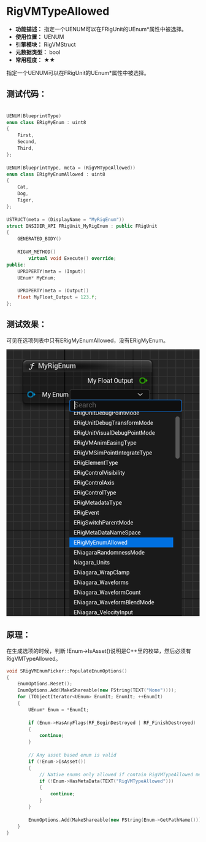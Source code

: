 ﻿# RigVMTypeAllowed

- **功能描述：** 指定一个UENUM可以在FRigUnit的UEnum*属性中被选择。
- **使用位置：** UENUM
- **引擎模块：** RigVMStruct
- **元数据类型：** bool
- **常用程度：** ★★

指定一个UENUM可以在FRigUnit的UEnum*属性中被选择。

## 测试代码：

```cpp

UENUM(BlueprintType)
enum class ERigMyEnum : uint8
{
	First,
	Second,
	Third,
};

UENUM(BlueprintType, meta = (RigVMTypeAllowed))
enum class ERigMyEnumAllowed : uint8
{
	Cat,
	Dog,
	Tiger,
};

USTRUCT(meta = (DisplayName = "MyRigEnum"))
struct INSIDER_API FRigUnit_MyRigEnum : public FRigUnit
{
	GENERATED_BODY()

	RIGVM_METHOD()
		virtual void Execute() override;
public:
	UPROPERTY(meta = (Input))
	UEnum* MyEnum;

	UPROPERTY(meta = (Output))
	float MyFloat_Output = 123.f;
};
```

## 测试效果：

可见在选项列表中只有ERigMyEnumAllowed，没有ERigMyEnum。

![Untitled](Untitled.png)

## 原理：

在生成选项的时候，判断 !Enum->IsAsset()说明是C++里的枚举，然后必须有RigVMTypeAllowed。

```cpp
void SRigVMEnumPicker::PopulateEnumOptions()
{
	EnumOptions.Reset();
	EnumOptions.Add(MakeShareable(new FString(TEXT("None"))));
	for (TObjectIterator<UEnum> EnumIt; EnumIt; ++EnumIt)
	{
		UEnum* Enum = *EnumIt;

		if (Enum->HasAnyFlags(RF_BeginDestroyed | RF_FinishDestroyed) || !Enum->HasAllFlags(RF_Public))
		{
			continue;
		}

		// Any asset based enum is valid
		if (!Enum->IsAsset())
		{
			// Native enums only allowed if contain RigVMTypeAllowed metadata
			if (!Enum->HasMetaData(TEXT("RigVMTypeAllowed")))
			{
				continue;
			}
		}

		EnumOptions.Add(MakeShareable(new FString(Enum->GetPathName())));
	}
}
```
